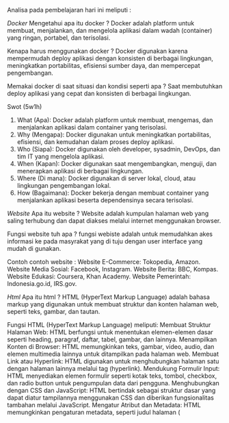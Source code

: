 Analisa pada pembelajaran hari ini meliputi :

*Docker*
Mengetahui apa itu docker ? Docker adalah platform untuk membuat, menjalankan, dan mengelola aplikasi dalam wadah (container) yang ringan, portabel, dan terisolasi.

Kenapa harus menggunakan docker ? Docker digunakan karena mempermudah deploy aplikasi dengan konsisten di berbagai lingkungan, meningkatkan portabilitas, efisiensi sumber daya, dan mempercepat pengembangan.

Memakai docker di saat situasi dan kondisi seperti apa ? Saat membutuhkan deploy aplikasi yang cepat dan konsisten di berbagai lingkungan.

Swot (5w1h)
1. What (Apa): Docker adalah platform untuk membuat, mengemas, dan menjalankan aplikasi dalam container yang terisolasi.
2. Why (Mengapa): Docker digunakan untuk meningkatkan portabilitas, efisiensi, dan kemudahan dalam proses deploy aplikasi.
3. Who (Siapa): Docker digunakan oleh developer, sysadmin, DevOps, dan tim IT yang mengelola aplikasi.
4. When (Kapan): Docker digunakan saat mengembangkan, menguji, dan menerapkan aplikasi di berbagai lingkungan.
5. Where (Di mana): Docker digunakan di server lokal, cloud, atau lingkungan pengembangan lokal.
6. How (Bagaimana): Docker bekerja dengan membuat container yang menjalankan aplikasi beserta dependensinya secara terisolasi.

*Website*
Apa itu website ? Website adalah kumpulan halaman web yang saling terhubung dan dapat diakses melalui internet menggunakan browser.

Fungsi website tuh apa ? fungsi webiste adalah untuk memudahkan akes informasi ke pada masyrakat yang di tuju dengan user interface yang mudah di gunakan.

Contoh contoh website : 
  Website E-Commerce: Tokopedia, Amazon.
  Website Media Sosial: Facebook, Instagram.
  Website Berita: BBC, Kompas.
  Website Edukasi: Coursera, Khan Academy.
  Website Pemerintah: Indonesia.go.id, IRS.gov.

*Html*
Apa itu html ? HTML (HyperText Markup Language) adalah bahasa markup yang digunakan untuk membuat struktur dan konten halaman web, seperti teks, gambar, dan tautan.

Fungsi HTML (HyperText Markup Language) meliputi:
Membuat Struktur Halaman Web:
HTML berfungsi untuk menentukan elemen-elemen dasar seperti heading, paragraf, daftar, tabel, gambar, dan lainnya.
Menampilkan Konten di Browser:
HTML memungkinkan teks, gambar, video, audio, dan elemen multimedia lainnya untuk ditampilkan pada halaman web.
Membuat Link atau Hyperlink:
HTML digunakan untuk menghubungkan halaman satu dengan halaman lainnya melalui tag <a> (hyperlink).
Mendukung Formulir Input:
HTML menyediakan elemen formulir seperti kotak teks, tombol, checkbox, dan radio button untuk pengumpulan data dari pengguna.
Menghubungkan dengan CSS dan JavaScript:
HTML bertindak sebagai struktur dasar yang dapat diatur tampilannya menggunakan CSS dan diberikan fungsionalitas tambahan melalui JavaScript.
Mengatur Atribut dan Metadata:
HTML memungkinkan pengaturan metadata, seperti judul halaman (<title>).

Tag Html ? Tag HTML adalah elemen markup yang digunakan untuk membuat struktur halaman web.
  - Macam macam tag html :
    Tag Struktur Dasar:
    <html>: Menentukan dokumen HTML.
    <head>: Berisi informasi (seperti judul, link CSS, dll.).
<   <body>: Berisi konten utama yang akan terlihat di halaman web.
    Tag Heading dan Paragraf:
    <h1> hingga <h6>: Membuat heading (judul) dari ukuran besar ke kecil.
    <p>: Membuat paragraf.
    Tag Teks dan Format:
    <b>: Menebalkan teks.
    <i>: Memiringkan teks.
    <u>: Menggarisbawahi teks.
    <br>: Membuat baris baru.
    Tag Tabel:
    <table>: Membuat tabel.
    <tr>: Membuat baris dalam tabel.
    <td>: Membuat sel data dalam tabel.
    <th>: Membuat sel header.
    Tag Daftar:
    <ul>: Membuat daftar tidak berurutan (bulleted list).
    <ol>: Membuat daftar berurutan (numbered list).
    <li>: Item dalam daftar.
    Tag Link dan Gambar:
    <a>: Membuat hyperlink.
    <img>: Menambahkan gambar.
    Tag Formulir:
    <form>: Membuat formulir input.
    <input>: Membuat berbagai elemen input (teks, tombol, dll.).
    <button>: Membuat tombol.
    <label>: Menyediakan label untuk input.

*nginx.conf*
server {
    listen 80; //Server mendengarkan permintaan HTTP pada port 80.
    server_name localhost; //Menetapkan nama server sebagai localhost.

    root /usr/share/nginx/html; //Menentukan direktori root tempat file web disimpan.
        index index.html index.htm; //Menentukan file yang dijadikan halaman utama (default).

    location / {
        try_files $uri $uri/ =404;
    }

    location /latihan { //Mengatur rute /latihan dengan ke direktori /usr/share/nginx/html/latihan
        alias /usr/share/nginx/html/latihan;
        index index.html index.htm home.html;
        try_files $uri $uri.html $uri/ =404;
    }
}

*env*
COMPOSE_PROJECT_NAME= fauzi //nama project docker saya setelah di build
REPOSITORY_NAME= pemweb
IMAGE_TAG=lates

*docker-compose.yml*
version: '3'

services:

  web:
    image: nginx:latest
    ports:
      - 80:80 //memisahkan antara ports di locall host dan di docker
    volumes: //tempat di mana folder yang di gunakan bisa di tampilkan
      - ./nginx/nginx.conf:/etc/nginx/conf.d/default.conf
      - ./src:/usr/share/nginx/html
      - ./latihan:/usr/share/nginx/html/latihan 

      